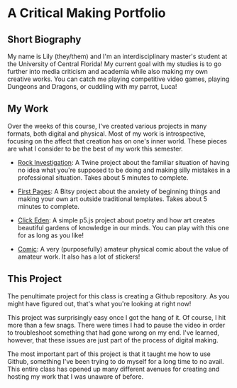 # A Critical Making Portfolio

## Short Biography

My name is Lily (they/them) and I'm an interdisciplinary master's student at the University of Central Florida! My current goal with my studies is to go further into media criticism and academia while also making my own creative works. You can catch me playing competitive video games, playing Dungeons and Dragons, or cuddling with my parrot, Luca!

## My Work

Over the weeks of this course, I've created various projects in many formats, both digital and physical. Most of my work is introspective, focusing on the affect that creation has on one's inner world. These pieces are what I consider to be the best of my work this semester.

- [Rock Investigation](twine.html): A Twine project about the familiar situation of having no idea what you're supposed to be doing and making silly mistakes in a professional situation. Takes about 5 minutes to complete.

- [First Pages](firstpages.html): A Bitsy project about the anxiety of beginning things and making your own art outside traditional templates. Takes about 5 minutes to complete.

- [Click Eden](clickeden.html): A simple p5.js project about poetry and how art creates beautiful gardens of knowledge in our minds. You can play with this one for as long as you like!

- [Comic](comic.jpg): A very (purposefully) amateur physical comic about the value of amateur work. It also has a lot of stickers!

## This Project

The penultimate project for this class is creating a Github repository. As you might have figured out, that's what you're looking at right now!

This project was surprisingly easy once I got the hang of it. Of course, I hit more than a few snags. There were times I had to pause the video in order to troubleshoot something that had gone wrong on my end. I've learned, however, that these issues are just part of the process of digital making. 

The most important part of this project is that it taught me how to use Github, something I've been trying to do myself for a long time to no avail. This entire class has opened up many different avenues for creating and hosting my work that I was unaware of before.